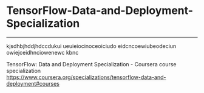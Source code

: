 # TensorFlow-Data-and-Deployment-Specialization
*************************************************************

kjsdhbjhddjhdccdukui
ueuieiocinoceoiciudo
eidcncoewiubeodeciun
owiejceidhnciowenewc
kbnc

TensorFlow: Data and Deployment Specialization - Coursera course specialization   
https://www.coursera.org/specializations/tensorflow-data-and-deployment#courses


